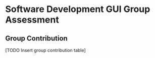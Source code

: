 # Software Development GUI Group Assessment

## Group Contribution

[TODO Insert group contribution table]

